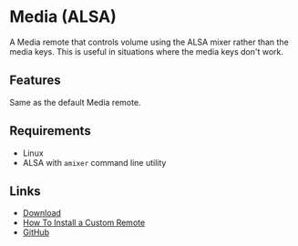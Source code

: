 # Media (ALSA)
A Media remote that controls volume using the ALSA mixer rather than the media keys.
This is useful in situations where the media keys don't work.

## Features
Same as the default Media remote.

## Requirements
* Linux
* ALSA with `amixer` command line utility

## Links
* [Download](https://github.com/cifkao/unified-remote-media.git)
* [How To Install a Custom Remote](https://www.unifiedremote.com/tutorials/how-to-install-a-custom-remote)
* [GitHub](https://github.com/cifkao/unified-remote-media)
